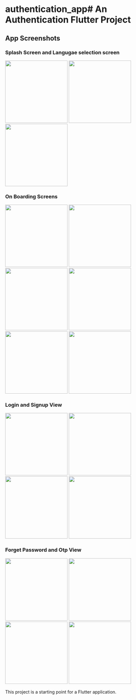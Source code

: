 # authentication_app# An Authentication Flutter Project

## App Screenshots

### Splash Screen and Langugae selection screen 
<p align="left">
  <img src="https://github.com/user-attachments/assets/1a85f56c-eb58-4544-94d0-8fa5b2605712"  width="200">
  <img src="https://github.com/user-attachments/assets/65b6b25a-6a50-40a5-9d8b-271fd7fbc761" width="200">
  <img src="https://github.com/user-attachments/assets/b876d809-f842-4509-809a-52e1d4ee8bdb"  width="200">
</p>

### On Boarding Screens
<p align="left">
  <img src="https://github.com/user-attachments/assets/0a085f1e-7713-4540-8eb2-fbe5af0088a6"  width="200">
  <img src="https://github.com/user-attachments/assets/f10927ca-7de2-487b-bdbc-c106815c876b" width="200">
  <img src="https://github.com/user-attachments/assets/b66c84f3-d644-47e2-a583-eb252b433eb4"  width="200">
  <img src="https://github.com/user-attachments/assets/a7bfc17d-46d2-44cc-8d83-c8d65c680a52"  width="200">
  <img src="https://github.com/user-attachments/assets/2bf9894b-38fa-42cd-a903-e3b6b5bfd46e"  width="200">
  <img src="https://github.com/user-attachments/assets/c1abc625-af62-445e-ad06-d26252b5c4f7" width="200">
</p>

### Login and Signup View

<p align="left">
  <img src="https://github.com/user-attachments/assets/61727c11-e02a-43fd-be4d-5974d99614ee"  width="200">
  <img src="https://github.com/user-attachments/assets/54c29459-3b47-4749-b681-7ad5e58bf049"  width="200">
 <img src="https://github.com/user-attachments/assets/1e8612a5-3825-43f0-9516-7bda672af786"  width="200">
  <img src="https://github.com/user-attachments/assets/0a88775c-74bd-49ee-8a4b-a0ecc3fbfc36"  width="200">
</p>

### Forget Password and Otp View

<p align="left">
  <img src="https://github.com/user-attachments/assets/d88a3e7d-2f56-4101-8980-980d111984a1" width="200">
  <img src="https://github.com/user-attachments/assets/5deb5ded-aa3f-44d5-9038-d6d2b353de1e" width="200">
  <img src="https://github.com/user-attachments/assets/f9ad4cf4-0ec4-48d2-b1ce-a225ddaafddd"  width="200">
  <img src="https://github.com/user-attachments/assets/51d54da3-7d5e-42a3-b9c8-47dd485ccbe0"  width="200">
</p>

This project is a starting point for a Flutter application.
